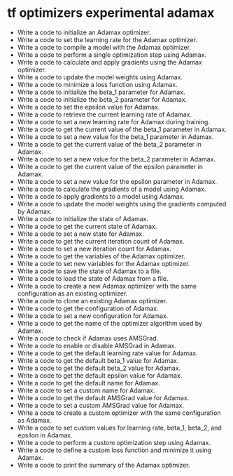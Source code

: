 # tf optimizers experimental adamax

- Write a code to initialize an Adamax optimizer.
- Write a code to set the learning rate for the Adamax optimizer.
- Write a code to compile a model with the Adamax optimizer.
- Write a code to perform a single optimization step using Adamax.
- Write a code to calculate and apply gradients using the Adamax optimizer.
- Write a code to update the model weights using Adamax.
- Write a code to minimize a loss function using Adamax.
- Write a code to initialize the beta_1 parameter for Adamax.
- Write a code to initialize the beta_2 parameter for Adamax.
- Write a code to set the epsilon value for Adamax.
- Write a code to retrieve the current learning rate of Adamax.
- Write a code to set a new learning rate for Adamax during training.
- Write a code to get the current value of the beta_1 parameter in Adamax.
- Write a code to set a new value for the beta_1 parameter in Adamax.
- Write a code to get the current value of the beta_2 parameter in Adamax.
- Write a code to set a new value for the beta_2 parameter in Adamax.
- Write a code to get the current value of the epsilon parameter in Adamax.
- Write a code to set a new value for the epsilon parameter in Adamax.
- Write a code to calculate the gradients of a model using Adamax.
- Write a code to apply gradients to a model using Adamax.
- Write a code to update the model weights using the gradients computed by Adamax.
- Write a code to initialize the state of Adamax.
- Write a code to get the current state of Adamax.
- Write a code to set a new state for Adamax.
- Write a code to get the current iteration count of Adamax.
- Write a code to set a new iteration count for Adamax.
- Write a code to get the variables of the Adamax optimizer.
- Write a code to set new variables for the Adamax optimizer.
- Write a code to save the state of Adamax to a file.
- Write a code to load the state of Adamax from a file.
- Write a code to create a new Adamax optimizer with the same configuration as an existing optimizer.
- Write a code to clone an existing Adamax optimizer.
- Write a code to get the configuration of Adamax.
- Write a code to set a new configuration for Adamax.
- Write a code to get the name of the optimizer algorithm used by Adamax.
- Write a code to check if Adamax uses AMSGrad.
- Write a code to enable or disable AMSGrad in Adamax.
- Write a code to get the default learning rate value for Adamax.
- Write a code to get the default beta_1 value for Adamax.
- Write a code to get the default beta_2 value for Adamax.
- Write a code to get the default epsilon value for Adamax.
- Write a code to get the default name for Adamax.
- Write a code to set a custom name for Adamax.
- Write a code to get the default AMSGrad value for Adamax.
- Write a code to set a custom AMSGrad value for Adamax.
- Write a code to create a custom optimizer with the same configuration as Adamax.
- Write a code to set custom values for learning rate, beta_1, beta_2, and epsilon in Adamax.
- Write a code to perform a custom optimization step using Adamax.
- Write a code to define a custom loss function and minimize it using Adamax.
- Write a code to print the summary of the Adamax optimizer.